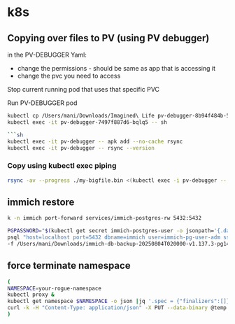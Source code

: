 # k8s

## Copying over files to PV (using PV debugger)

in the PV-DEBUGGER Yaml:
- change the permissions - should be same as app that is accessing it
- change the pvc you need to access

Stop current running pod that uses that specific PVC

Run PV-DEBUGGER pod
```sh
kubectl cp /Users/mani/Downloads/Imagined\ Life pv-debugger-8b94f484b-57hwx:/mnt/data
kubectl exec -it pv-debugger-7497f887d6-bqlq5 -- sh

```sh
kubectl exec -it pv-debugger -- apk add --no-cache rsync
kubectl exec -it pv-debugger -- rsync --version
```

### Copy using kubectl exec piping

```sh
rsync -av --progress ./my-bigfile.bin <(kubectl exec -i pv-debugger -- cat >/mnt/data/target-directory/my-bigfile.bin)
```


## immich restore

```sh
k -n immich port-forward services/immich-postgres-rw 5432:5432
```

```sh
PGPASSWORD="$(kubectl get secret immich-postgres-user -o jsonpath='{.data.password}' | base64 -d)" \
psql "host=localhost port=5432 dbname=immich user=immich-pg-user-adm sslmode=disable" \
-f /Users/mani/Downloads/immich-db-backup-20250804T020000-v1.137.3-pg14.18.sql
```

## force terminate namespace

```sh
(
NAMESPACE=your-rogue-namespace
kubectl proxy &
kubectl get namespace $NAMESPACE -o json |jq '.spec = {"finalizers":[]}' >temp.json
curl -k -H "Content-Type: application/json" -X PUT --data-binary @temp.json 127.0.0.1:8001/api/v1/namespaces/$NAMESPACE/finalize
)
```